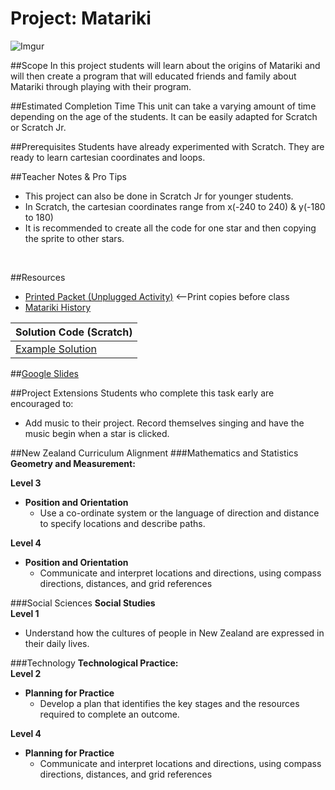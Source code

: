 # Project: Matariki
![Imgur](http://i.imgur.com/deVy8Lpm.png)

##Scope
In this project students will learn about the origins of Matariki and will then create a program that will educated friends and family about Matariki through playing with their program.

##Estimated Completion Time
This unit can take a varying amount of time depending on the age of the students. It can be easily adapted for Scratch or Scratch Jr.

##Prerequisites
Students have already experimented with Scratch. They are ready to learn cartesian coordinates and loops.


##Teacher Notes & Pro Tips

* This project can also be done in Scratch Jr for younger students.
* In Scratch, the cartesian coordinates range from x(-240 to 240) & y(-180 to 180)
* It is recommended to create all the code for one star and then copying the sprite to other stars. 

<br>

##Resources
* [Printed Packet (Unplugged Activity)](Matariki.pdf) <--Print copies before class
* [Matariki History](https://my.christchurchcitylibraries.com/blogs/post/matariki-maori-new-year-2016/)

| Solution Code (Scratch) |
|-------|
| [Example Solution](https://scratch.mit.edu/projects/112695714/)|

##[Google Slides](https://docs.google.com/presentation/d/1RbovkRf5gYFKVBYlkLfY6V364XMa4evH6MrBMzP57Ec/edit?usp=sharing)

##Project Extensions
Students who complete this task early are encouraged to:

* Add music to their project. Record themselves singing and have the music begin when a star is clicked.

##New Zealand Curriculum Alignment
###Mathematics and Statistics
**Geometry and Measurement:**  

**Level 3**  

* **Position and Orientation**   
	* Use a co-ordinate system or the language of direction and distance to specify locations and describe paths.

**Level 4**

* **Position and Orientation** 
	* Communicate and interpret locations and directions, using compass
directions, distances, and grid references

###Social Sciences
**Social Studies**  
**Level 1**

* Understand how the cultures of people in New Zealand are expressed in their daily lives.

###Technology
**Technological Practice:**  
**Level 2**

* **Planning for Practice** 
	* Develop a plan that identifies the key stages and the resources required to complete an outcome.


**Level 4** 
 
* **Planning for Practice**
	* Communicate and interpret locations and directions, using compass
directions, distances, and grid references
